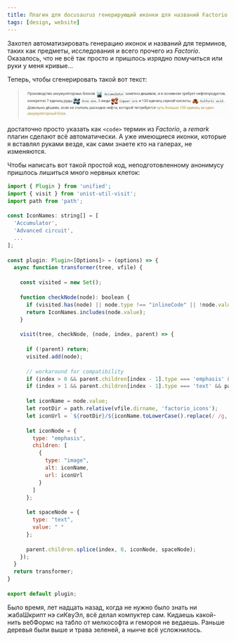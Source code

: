 ```yaml
---
title: Плагин для docusaurus генерирующий иконки для названий Factorio
tags: [design, website]
---
```


Захотел автоматизировать генерацию иконок и названий для терминов, таких как предметы, исследования и всего прочего из *Factorio*. Оказалось, что не всё так просто и пришлось изрядно помучиться или руки у меня кривые...

<!-- truncate -->

Теперь, чтобы сгенерировать такой вот текст:

> ![Новый дизайн](./screenshot.jpg)

достаточно просто указать как `<code>` термин из *Factorio*, а *remark* плагин сделают всё автоматически. А уже имеющиеся иконки, которые я вставлял руками везде, как сами знаете кто на галерах, не изменяются.

Чтобы написать вот такой простой код, неподготовленному анонимусу пришлось лишиться много нервных клеток:

```javascript
import { Plugin } from 'unified';
import { visit } from 'unist-util-visit';
import path from 'path';

const IconNames: string[] = [
  'Accumulator',
  'Advanced circuit',
  ...
];

const plugin: Plugin<[Options]> = (options) => {
  async function transformer(tree, vfile) {

    const visited = new Set();

    function checkNode(node): boolean {
      if (visited.has(node) || node.type !== "inlineCode" || !node.value) return false;
      return IconNames.includes(node.value);
    }

    visit(tree, checkNode, (node, index, parent) => {

      if (!parent) return;
      visited.add(node);

      // workaround for compatibility
      if (index > 0 && parent.children[index - 1].type === 'emphasis' && parent.children[index - 1].children.length > 0 && parent.children[index - 1].children[0].type === 'image') return;
      if (index > 1 && parent.children[index - 1].type === 'text' && parent.children[index - 1].value === ' ' && parent.children[index - 2].type === 'emphasis' && parent.children[index - 2].children.length > 0 && parent.children[index - 2].children[0].type === 'image') return;

      let iconName = node.value;
      let rootDir = path.relative(vfile.dirname, 'factorio_icons');
      let iconUrl = `${rootDir}/${iconName.toLowerCase().replace(/ /g, "-")}.png`;

      let iconNode = {
        type: "emphasis",
        children: [
          {
            type: "image",
            alt: iconName,
            url: iconUrl
          }
        ]
      };

      let spaceNode = {
        type: "text",
        value: " "
      };

      parent.children.splice(index, 0, iconNode, spaceNode);
    });
  }
  return transformer;
}

export default plugin;

```

Было время, лет надцать назад, когда не нужно было знать ни жабаШкрипт нэ сиКвуЭл, всё делал компуктер сам. Кидаешь какой-нить вебФормс на табло от мелкософта и гемороя не ведаешь. Раньше деревья были выше и трава зеленей, а нынче всё усложнилось.
